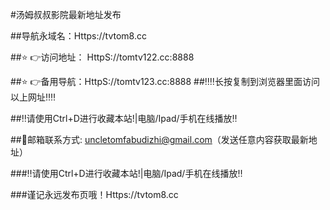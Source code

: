 #汤姆叔叔影院最新地址发布

##导航永域名：Https://tvtom8.cc

##⭐️ 👉访问地址： HttpS://tomtv122.cc:8888

##⭐️ 👉备用导航：HttpS://tomtv123.cc:8888
##‼️‼️长按复制到浏览器里面访问以上网址‼️‼️

##‼️请使用Ctrl+D进行收藏本站!|电脑/Ipad/手机在线播放‼️

##📧邮箱联系方式: uncletomfabudizhi@gmail.com（发送任意内容获取最新地址）

###‼️请使用Ctrl+D进行收藏本站!|电脑/Ipad/手机在线播放‼️

###谨记永远发布页哦！Https://tvtom8.cc
